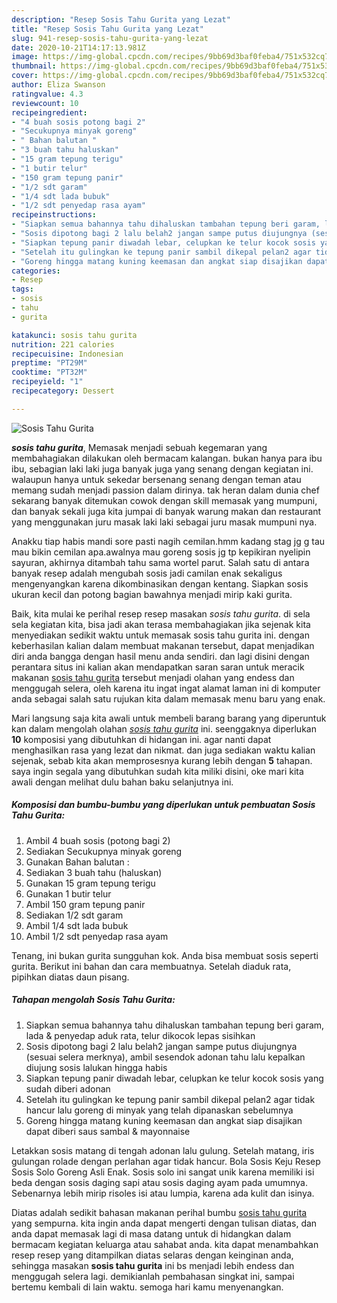 ```yaml
---
description: "Resep Sosis Tahu Gurita yang Lezat"
title: "Resep Sosis Tahu Gurita yang Lezat"
slug: 941-resep-sosis-tahu-gurita-yang-lezat
date: 2020-10-21T14:17:13.981Z
image: https://img-global.cpcdn.com/recipes/9bb69d3baf0feba4/751x532cq70/sosis-tahu-gurita-foto-resep-utama.jpg
thumbnail: https://img-global.cpcdn.com/recipes/9bb69d3baf0feba4/751x532cq70/sosis-tahu-gurita-foto-resep-utama.jpg
cover: https://img-global.cpcdn.com/recipes/9bb69d3baf0feba4/751x532cq70/sosis-tahu-gurita-foto-resep-utama.jpg
author: Eliza Swanson
ratingvalue: 4.3
reviewcount: 10
recipeingredient:
- "4 buah sosis potong bagi 2"
- "Secukupnya minyak goreng"
- " Bahan balutan "
- "3 buah tahu haluskan"
- "15 gram tepung terigu"
- "1 butir telur"
- "150 gram tepung panir"
- "1/2 sdt garam"
- "1/4 sdt lada bubuk"
- "1/2 sdt penyedap rasa ayam"
recipeinstructions:
- "Siapkan semua bahannya tahu dihaluskan tambahan tepung beri garam, lada &amp; penyedap aduk rata, telur dikocok lepas sisihkan"
- "Sosis dipotong bagi 2 lalu belah2 jangan sampe putus diujungnya (sesuai selera merknya), ambil sesendok adonan tahu lalu kepalkan diujung sosis lalukan hingga habis"
- "Siapkan tepung panir diwadah lebar, celupkan ke telur kocok sosis yang sudah diberi adonan"
- "Setelah itu gulingkan ke tepung panir sambil dikepal pelan2 agar tidak hancur lalu goreng di minyak yang telah dipanaskan sebelumnya"
- "Goreng hingga matang kuning keemasan dan angkat siap disajikan dapat diberi saus sambal &amp; mayonnaise"
categories:
- Resep
tags:
- sosis
- tahu
- gurita

katakunci: sosis tahu gurita 
nutrition: 221 calories
recipecuisine: Indonesian
preptime: "PT29M"
cooktime: "PT32M"
recipeyield: "1"
recipecategory: Dessert

---
```



![Sosis Tahu Gurita](https://img-global.cpcdn.com/recipes/9bb69d3baf0feba4/751x532cq70/sosis-tahu-gurita-foto-resep-utama.jpg)

<b><i>sosis tahu gurita</i></b>, Memasak menjadi sebuah kegemaran yang membahagiakan dilakukan oleh bermacam kalangan. bukan hanya para ibu ibu, sebagian laki laki juga banyak juga yang senang dengan kegiatan ini. walaupun hanya untuk sekedar bersenang senang dengan teman atau memang sudah menjadi passion dalam dirinya. tak heran dalam dunia chef sekarang banyak ditemukan cowok dengan skill memasak yang mumpuni, dan banyak sekali juga kita jumpai di banyak warung makan dan restaurant yang menggunakan juru masak laki laki sebagai juru masak mumpuni nya.

Anakku tiap habis mandi sore pasti nagih cemilan.hmm kadang stag jg g tau mau bikin cemilan apa.awalnya mau goreng sosis jg tp kepikiran nyelipin sayuran, akhirnya ditambah tahu sama wortel parut. Salah satu di antara banyak resep adalah mengubah sosis jadi camilan enak sekaligus mengenyangkan karena dikombinasikan dengan kentang. Siapkan sosis ukuran kecil dan potong bagian bawahnya menjadi mirip kaki gurita.

Baik, kita mulai ke perihal resep resep masakan <i>sosis tahu gurita</i>. di sela sela kegiatan kita, bisa jadi akan terasa membahagiakan jika sejenak kita menyediakan sedikit waktu untuk memasak sosis tahu gurita ini. dengan keberhasilan kalian dalam membuat makanan tersebut, dapat menjadikan diri anda bangga dengan hasil menu anda sendiri. dan lagi disini dengan perantara situs ini kalian akan mendapatkan saran saran untuk meracik makanan <u>sosis tahu gurita</u> tersebut menjadi olahan yang endess dan menggugah selera, oleh karena itu ingat ingat alamat laman ini di komputer anda sebagai salah satu rujukan kita dalam memasak menu baru yang enak.


Mari langsung saja kita awali untuk membeli barang barang yang diperuntuk kan dalam mengolah olahan <u><i>sosis tahu gurita</i></u> ini. seenggaknya diperlukan <b>10</b> komposisi yang dibutuhkan di hidangan ini. agar nanti dapat menghasilkan rasa yang lezat dan nikmat. dan juga sediakan waktu kalian sejenak, sebab kita akan memprosesnya kurang lebih dengan <b>5</b> tahapan. saya ingin segala yang dibutuhkan sudah kita miliki disini, oke mari kita awali dengan melihat dulu bahan baku selanjutnya ini.

<!--inarticleads1-->

##### Komposisi dan bumbu-bumbu yang diperlukan untuk pembuatan Sosis Tahu Gurita:

1. Ambil 4 buah sosis (potong bagi 2)
1. Sediakan Secukupnya minyak goreng
1. Gunakan  Bahan balutan :
1. Sediakan 3 buah tahu (haluskan)
1. Gunakan 15 gram tepung terigu
1. Gunakan 1 butir telur
1. Ambil 150 gram tepung panir
1. Sediakan 1/2 sdt garam
1. Ambil 1/4 sdt lada bubuk
1. Ambil 1/2 sdt penyedap rasa ayam


Tenang, ini bukan gurita sungguhan kok. Anda bisa membuat sosis seperti gurita. Berikut ini bahan dan cara membuatnya. Setelah diaduk rata, pipihkan diatas daun pisang. 

<!--inarticleads2-->

##### Tahapan mengolah Sosis Tahu Gurita:

1. Siapkan semua bahannya tahu dihaluskan tambahan tepung beri garam, lada &amp; penyedap aduk rata, telur dikocok lepas sisihkan
1. Sosis dipotong bagi 2 lalu belah2 jangan sampe putus diujungnya (sesuai selera merknya), ambil sesendok adonan tahu lalu kepalkan diujung sosis lalukan hingga habis
1. Siapkan tepung panir diwadah lebar, celupkan ke telur kocok sosis yang sudah diberi adonan
1. Setelah itu gulingkan ke tepung panir sambil dikepal pelan2 agar tidak hancur lalu goreng di minyak yang telah dipanaskan sebelumnya
1. Goreng hingga matang kuning keemasan dan angkat siap disajikan dapat diberi saus sambal &amp; mayonnaise


Letakkan sosis matang di tengah adonan lalu gulung. Setelah matang, iris gulungan rolade dengan perlahan agar tidak hancur. Bola Sosis Keju Resep Sosis Solo Goreng Asli Enak. Sosis solo ini sangat unik karena memiliki isi beda dengan sosis daging sapi atau sosis daging ayam pada umumnya. Sebenarnya lebih mirip risoles isi atau lumpia, karena ada kulit dan isinya. 

Diatas adalah sedikit bahasan makanan perihal bumbu <u>sosis tahu gurita</u> yang sempurna. kita ingin anda dapat mengerti dengan tulisan diatas, dan anda dapat memasak lagi di masa datang untuk di hidangkan dalam bermacam kegiatan keluarga atau sahabat anda. kita dapat menambahkan resep resep yang ditampilkan diatas selaras dengan keinginan anda, sehingga masakan <b>sosis tahu gurita</b> ini bs menjadi lebih endess dan menggugah selera lagi. demikianlah pembahasan singkat ini, sampai bertemu kembali di lain waktu. semoga hari kamu menyenangkan.
